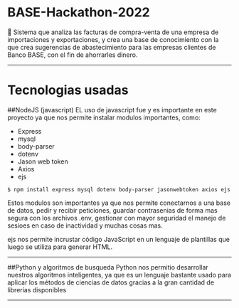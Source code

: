 # BASE-Hackathon-2022
💸 Sistema que analiza las facturas de compra-venta de una empresa de importaciones y exportaciones, y crea una base de conocimiento con la que crea sugerencias de abastecimiento para las empresas clientes de Banco BASE, con el fin de ahorrarles dinero.

------------
# Tecnologias usadas
##NodeJS (javascript)
EL uso de javascript fue y es importante en este proyecto ya que nos permite instalar modulos importantes, como:
- Express
- mysql
- body-parser
- dotenv
- Jason web token
- Axios
- ejs

`$ npm install express mysql dotenv body-parser jasonwebtoken axios ejs`

Estos modulos son importantes ya que nos permite conectarnos a una base de datos, pedir y recibir peticiones,  guardar contrasenias de forma mas segura con los archivos .env, gestionar con mayor seguridad el manejo de sesioes en caso de inactividad y muchas cosas mas.

ejs nos permite incrustar código JavaScript en un lenguaje de plantillas que luego se utiliza para generar HTML.

------------
##Python y algoritmos de busqueda
Python nos permitio desarrollar nuestros algoritmos inteligentes, ya que es un lenguaje bastante usado para aplicar los métodos de ciencias de datos gracias a la gran cantidad de librerías disponibles

------------





